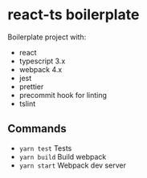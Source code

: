 # react-ts boilerplate

Boilerplate project with:

- react
- typescript 3.x
- webpack 4.x
- jest
- prettier
- precommit hook for linting
- tslint

## Commands

- `yarn test` Tests
- `yarn build` Build webpack
- `yarn start` Webpack dev server
